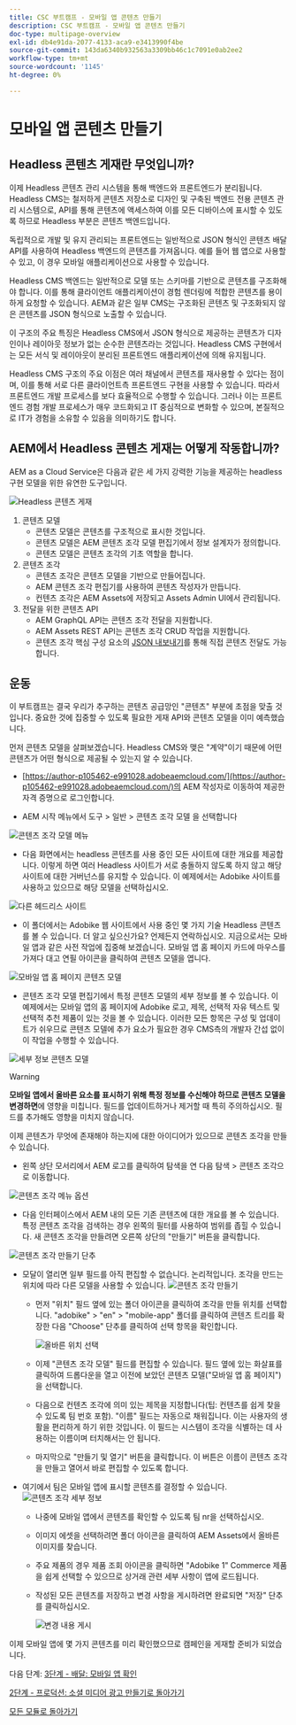 ```yaml
---
title: CSC 부트캠프 - 모바일 앱 콘텐츠 만들기
description: CSC 부트캠프 - 모바일 앱 콘텐츠 만들기
doc-type: multipage-overview
exl-id: db4e91da-2077-4133-aca9-e3413990f4be
source-git-commit: 143da6340b932563a3309bb46c1c7091e0ab2ee2
workflow-type: tm+mt
source-wordcount: '1145'
ht-degree: 0%

---
```


# 모바일 앱 콘텐츠 만들기

## Headless 콘텐츠 게재란 무엇입니까?

이제 Headless 콘텐츠 관리 시스템을 통해 백엔드와 프론트엔드가 분리됩니다. Headless CMS는 철저하게 콘텐츠 저장소로 디자인 및 구축된 백엔드 전용 콘텐츠 관리 시스템으로, API를 통해 콘텐츠에 액세스하여 이를 모든 디바이스에 표시할 수 있도록 하므로 Headless 부분은 콘텐츠 백엔드입니다.

독립적으로 개발 및 유지 관리되는 프론트엔드는 일반적으로 JSON 형식인 콘텐츠 배달 API를 사용하여 Headless 백엔드의 콘텐츠를 가져옵니다. 예를 들어 웹 앱으로 사용할 수 있고, 이 경우 모바일 애플리케이션으로 사용할 수 있습니다.

Headless CMS 백엔드는 일반적으로 모델 또는 스키마를 기반으로 콘텐츠를 구조화해야 합니다. 이를 통해 클라이언트 애플리케이션이 경험 렌더링에 적합한 콘텐츠를 용이하게 요청할 수 있습니다. AEM과 같은 일부 CMS는 구조화된 콘텐츠 및 구조화되지 않은 콘텐츠를 JSON 형식으로 노출할 수 있습니다.

이 구조의 주요 특징은 Headless CMS에서 JSON 형식으로 제공하는 콘텐츠가 디자인이나 레이아웃 정보가 없는 순수한 콘텐츠라는 것입니다. Headless CMS 구현에서는 모든 서식 및 레이아웃이 분리된 프론트엔드 애플리케이션에 의해 유지됩니다.

Headless CMS 구조의 주요 이점은 여러 채널에서 콘텐츠를 재사용할 수 있다는 점이며, 이를 통해 서로 다른 클라이언트측 프론트엔드 구현을 사용할 수 있습니다. 따라서 프론트엔드 개발 프로세스를 보다 효율적으로 수행할 수 있습니다. 그러나 이는 프론트엔드 경험 개발 프로세스가 매우 코드화되고 IT 중심적으로 변화할 수 있으며, 본질적으로 IT가 경험을 소유할 수 있음을 의미하기도 합니다.

## AEM에서 Headless 콘텐츠 게재는 어떻게 작동합니까?

AEM as a Cloud Service은 다음과 같은 세 가지 강력한 기능을 제공하는 headless 구현 모델을 위한 유연한 도구입니다.

![Headless 콘텐츠 게재](./images/prod-app-headless.png)

1. 콘텐츠 모델
   - 콘텐츠 모델은 콘텐츠를 구조적으로 표시한 것입니다.
   - 콘텐츠 모델은 AEM 콘텐츠 조각 모델 편집기에서 정보 설계자가 정의합니다.
   - 콘텐츠 모델은 콘텐츠 조각의 기초 역할을 합니다.
1. 콘텐츠 조각
   - 콘텐츠 조각은 콘텐츠 모델을 기반으로 만들어집니다.
   - AEM 콘텐츠 조각 편집기를 사용하여 콘텐츠 작성자가 만듭니다.
   - 컨텐츠 조각은 AEM Assets에 저장되고 Assets Admin UI에서 관리됩니다.
1. 전달을 위한 콘텐츠 API
   - AEM GraphQL API는 콘텐츠 조각 전달을 지원합니다.
   - AEM Assets REST API는 콘텐츠 조각 CRUD 작업을 지원합니다.
   - 콘텐츠 조각 핵심 구성 요소의 [JSON 내보내기](https://experienceleague.adobe.com/docs/experience-manager-core-components/using/components/content-fragment-component.html?lang=ko)를 통해 직접 콘텐츠 전달도 가능합니다.

## 운동

이 부트캠프는 결국 우리가 추구하는 콘텐츠 공급망인 &quot;콘텐츠&quot; 부분에 초점을 맞출 것입니다. 중요한 것에 집중할 수 있도록 필요한 게재 API와 콘텐츠 모델을 이미 예측했습니다.

먼저 콘텐츠 모델을 살펴보겠습니다. Headless CMS와 맺은 &quot;계약&quot;이기 때문에 어떤 콘텐츠가 어떤 형식으로 제공될 수 있는지 알 수 있습니다.

- [https://author-p105462-e991028.adobeaemcloud.com/](https://author-p105462-e991028.adobeaemcloud.com/)의 AEM 작성자로 이동하여 제공한 자격 증명으로 로그인합니다.

- AEM 시작 메뉴에서 도구 \> 일반 \> 콘텐츠 조각 모델 을 선택합니다

![콘텐츠 조각 모델 메뉴](./images/prod-app-cfm.png)

- 다음 화면에서는 headless 콘텐츠를 사용 중인 모든 사이트에 대한 개요를 제공합니다. 이렇게 하면 여러 Headless 사이트가 서로 충돌하지 않도록 하지 않고 해당 사이트에 대한 거버넌스를 유지할 수 있습니다. 이 예제에서는 Adobike 사이트를 사용하고 있으므로 해당 모델을 선택하십시오.

![다른 헤드리스 사이트](./images/prod-app-cfm-folder.png)

- 이 폴더에서는 Adobike 웹 사이트에서 사용 중인 몇 가지 기술 Headless 콘텐츠를 볼 수 있습니다. 더 알고 싶으신가요? 언제든지 연락하십시오. 지금으로서는 모바일 앱과 같은 사전 작업에 집중해 보겠습니다. 모바일 앱 홈 페이지 카드에 마우스를 가져다 대고 연필 아이콘을 클릭하여 콘텐츠 모델을 엽니다.

![모바일 앱 홈 페이지 콘텐츠 모델](./images/prod-app-created-cfm.png)

- 콘텐츠 조각 모델 편집기에서 특정 콘텐츠 모델의 세부 정보를 볼 수 있습니다. 이 예제에서는 모바일 앱의 홈 페이지에 Adobike 로고, 제목, 선택적 자유 텍스트 및 선택적 추천 제품이 있는 것을 볼 수 있습니다. 이러한 모든 항목은 구성 및 업데이트가 쉬우므로 콘텐츠 모델에 추가 요소가 필요한 경우 CMS측의 개발자 간섭 없이 이 작업을 수행할 수 있습니다.

![세부 정보 콘텐츠 모델](./images/prod-app-cfm-details.png)

>[!WARNING]
>
> **모바일 앱에서 올바른 요소를 표시하기 위해 특정 정보를 수신해야 하므로 콘텐츠 모델을 변경하면**&#x200B;에 영향을 미칩니다. 필드를 업데이트하거나 제거할 때 특히 주의하십시오. 필드를 추가해도 영향을 미치지 않습니다.

이제 콘텐츠가 무엇에 존재해야 하는지에 대한 아이디어가 있으므로 콘텐츠 조각을 만들 수 있습니다.

- 왼쪽 상단 모서리에서 AEM 로고를 클릭하여 탐색을 연 다음 탐색 \> 콘텐츠 조각으로 이동합니다.

![콘텐츠 조각 메뉴 옵션](./images/prod-cf-ui.png)

- 다음 인터페이스에서 AEM 내의 모든 기존 콘텐츠에 대한 개요를 볼 수 있습니다. 특정 콘텐츠 조각을 검색하는 경우 왼쪽의 필터를 사용하여 범위를 좁힐 수 있습니다. 새 콘텐츠 조각을 만들려면 오른쪽 상단의 &quot;만들기&quot; 버튼을 클릭합니다.

![콘텐츠 조각 만들기 단추](./images/prod-app-create-cf.png)

- 모달이 열리면 일부 필드를 아직 편집할 수 없습니다. 논리적입니다. 조각을 만드는 위치에 따라 다른 모델을 사용할 수 있습니다.
  ![콘텐츠 조각 만들기](./images/prod-app-create-cf-details.png)
   - 먼저 &quot;위치&quot; 필드 옆에 있는 폴더 아이콘을 클릭하여 조각을 만들 위치를 선택합니다. &quot;adobike&quot; \> &quot;en&quot; \> &quot;mobile-app&quot; 폴더를 클릭하여 콘텐츠 트리를 확장한 다음 &quot;Choose&quot; 단추를 클릭하여 선택 항목을 확인합니다.

     ![올바른 위치 선택](./images/prod-app-folder.png)
   - 이제 &quot;콘텐츠 조각 모델&quot; 필드를 편집할 수 있습니다. 필드 옆에 있는 화살표를 클릭하여 드롭다운을 열고 이전에 보았던 콘텐츠 모델(&quot;모바일 앱 홈 페이지&quot;)을 선택합니다.
   - 다음으로 컨텐츠 조각에 의미 있는 제목을 지정합니다(팁: 컨텐츠를 쉽게 찾을 수 있도록 팀 번호 포함). &quot;이름&quot; 필드는 자동으로 채워집니다. 이는 사용자의 생활을 편리하게 하기 위한 것입니다. 이 필드는 시스템이 조각을 식별하는 데 사용하는 이름이며 터치해서는 안 됩니다.
   - 마지막으로 &quot;만들기 및 열기&quot; 버튼을 클릭합니다. 이 버튼은 이름이 콘텐츠 조각을 만들고 열어서 바로 편집할 수 있도록 합니다.

- 여기에서 팀은 모바일 앱에 표시할 콘텐츠를 결정할 수 있습니다. ![콘텐츠 조각 세부 정보](./images/prod-cf-details.png)
   - 나중에 모바일 앱에서 콘텐츠를 확인할 수 있도록 팀 nr을 선택하십시오.
   - 이미지 에셋을 선택하려면 폴더 아이콘을 클릭하여 AEM Assets에서 올바른 이미지를 찾습니다.
   - 주요 제품의 경우 제품 조회 아이콘을 클릭하면 &quot;Adobike 1&quot; Commerce 제품을 쉽게 선택할 수 있으므로 상거래 관련 세부 사항이 앱에 로드됩니다.
   - 작성된 모든 콘텐츠를 저장하고 변경 사항을 게시하려면 완료되면 &quot;저장&quot; 단추를 클릭하십시오.

     ![변경 내용 게시](./images/prod-app-publish.png)

이제 모바일 앱에 몇 가지 콘텐츠를 미리 확인했으므로 캠페인을 게재할 준비가 되었습니다.


다음 단계: [3단계 - 배달: 모바일 앱 확인](../delivery/app.md)

[2단계 - 프로덕션: 소셜 미디어 광고 만들기로 돌아가기](./social.md)

[모든 모듈로 돌아가기](../../overview.md)
